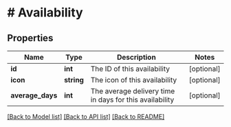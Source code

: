 # # Availability

## Properties

Name | Type | Description | Notes
------------ | ------------- | ------------- | -------------
**id** | **int** | The ID of this availability | [optional]
**icon** | **string** | The icon of this availability | [optional]
**average_days** | **int** | The average delivery time in days for this availability | [optional]

[[Back to Model list]](../../README.md#models) [[Back to API list]](../../README.md#endpoints) [[Back to README]](../../README.md)
